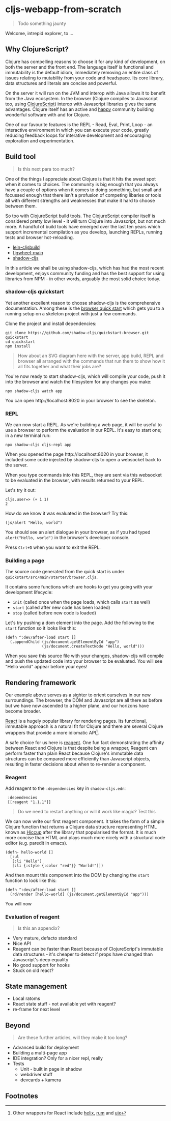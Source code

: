 # cljs-webapp-from-scratch

> Todo something jaunty

Welcome, intrepid explorer, to ...

## Why ClojureScript?

Clojure has compelling reasons to choose it for any kind of development, on both the server and the front end.
The language itself is functional and immutability is the default idiom, immediately removing an entire class of issues
relating to mutability from your code and headspace. Its core library, data structures and literals are concise and
powerful.

On the server it will run on the JVM and interop with Java allows it to benefit from the Java ecosystem. In the browser
(Clojure compiles to Javascript too, using [ClojureScript](https://github.com/clojure/clojurescript)) interop with Javascript libraries gives the same advantages.
Clojure itself has an active and [happy](https://www.computerworld.com/article/2693998/clojure-developers-are-the-happiest-developers.html)
community building wonderful software with and for Clojure.

One of our favourite features is the REPL - Read, Eval, Print, Loop - an interactive environment in which you can execute
your code, greatly reducing feedback loops for interative development and encouraging exploration and experimentation.

## Build tool

> Is this next para too much?

One of the things I appreciate about Clojure is that it hits the sweet spot when it comes to choices. The community
is big enough that you always have a couple of options when it comes to doing something, but small and focussed enough
that there isn't a profusion of competing libaries or tools all with different strengths and weaknesses that make it
hard to choose between them.

So too with ClojureScript build tools. The ClojureScript compiler itself is considered pretty low level - it will turn
Clojure into Javascript, but not much more. A handful of build tools have emerged over the last ten years which support
incremental compilation as you develop, launching REPLs, running tests and browser hot-reloading.

- [lein-cljsbuild](https://github.com/emezeske/lein-cljsbuild)
- [figwheel-main](https://figwheel.org/)
- [shadow-cljs](https://github.com/thheller/shadow-cljs)

In this article we shall be using shadow-cljs, which has had the most recent development, enjoys community funding
and has the best support for using libraries from NPM - in other words, arguably the most solid choice today.

### shadow-cljs quickstart

Yet another excellent reason to choose shadow-cljs is the comprehensive documentation.
Among these is the [browser quick start](https://github.com/shadow-cljs/quickstart-browser) which gets you to
a running setup on a skeleton project with just a few commands.

Clone the project and install dependencies:

```
git clone https://github.com/shadow-cljs/quickstart-browser.git quickstart
cd quickstart
npm install
```

> How about an SVG diagram here with the server, app build, REPL and browser all arranged
> with the commands that run them to show how it all fits together and what their jobs are?


You're now ready to start shadow-cljs, which will compile your code, push it into the browser and
watch the filesystem for any changes you make:
```
npx shadow-cljs watch app
```

You can open http://localhost:8020 in your browser to see the skeleton.

### REPL

We can now start a REPL. As we're building a web page, it will be useful
to use a browser to perform the evaluation in our REPL. It's easy to start one; in a new terminal run:

```
npx shadow-cljs cljs-repl app
```

When you opened the page http://localhost:8020 in your browser, it included
some code injected by shadow-cljs to open a websocket back to the server.

When you type commands into this REPL, they are sent via this websocket
to be evaluated in the browser, with results returned to your REPL.

Let's try it out:

```
cljs.user=> (+ 1 1)
2
```

How do we know it was evaluated in the browser? Try this:
```
(js/alert "Hello, world")
```

You should see an alert dialogue in your browser,
as if you had typed `alert("Hello, world")` in the browser's developer console.

Press `Ctrl+D` when you want to exit the REPL.

### Building a page

The source code generated from the quick start is under `quickstart/src/main/starter/browser.cljs`.

It contains some functions which are hooks to get you going with your development lifecycle:
- `init` (called once when the page loads, which calls `start` as well)
- `start` (called after new code has been loaded)
- `stop` (called before new code is loaded)

Let's try pushing a dom element into the page.
Add the following to the `start` function so it looks like this:

```
(defn ^:dev/after-load start []
  (.appendChild (js/document.getElementById "app")
                (js/document.createTextNode "Hello, world")))
```

When you save this source file with your changes, shadow-cljs will compile
and push the updated code into your browser to be evaluated.
You will see "Hello world" appear before your eyes!

## Rendering framework

Our example above serves as a sighter to orient ourselves in our new surroundings.
The browser, the DOM and Javascript are all there as before but we have now ascended to a higher plane,
and our horizons have become broader.

[React](https://reactjs.org/) is a hugely popular library for rendering pages.
Its functional, immutable approach is a natural fit for Clojure and there are several
Clojure wrappers that provide a more idiomatic API[^1].

A safe choice for us here is [reagent](https://github.com/reagent-project/reagent).
One fun fact demonstrating the affinity between React and Clojure is that despite being a wrapper,
Reagent can perform faster than plain React because Clojure's immutable data structures can be compared
more efficiently than Javascript objects, resulting in faster decisions about when to re-render a component.

### Reagent

Add reagent to the `:dependencies` key in `shadow-cljs.edn`:

```
 :dependencies
 [[reagent "1.1.1"]]
```

> Do we need to restart anything or will it work like magic? Test this

We can now write our first reagent component. It takes the form of a simple Clojure function
that returns a Clojure data structure representing HTML known as [Hiccup](https://github.com/weavejester/hiccup)
after the library that popularised the format. It is much more concise than HTML and plays much more
nicely with a structural code editor (e.g. paredit in emacs).

```
(defn- hello-world []
  [:ul
   [:li "Hello"]
   [:li {:style {:color "red"}} "World!"]])
```

And then mount this component into the DOM by changing the `start` function to look like this:
```
(defn ^:dev/after-load start []
  (rd/render [hello-world] (js/document.getElementById "app")))
```

You will now

### Evaluation of reagent

> Is this an appendix?

- Very mature, defacto standard
- Nice API
- Reagent can be faster than React because of ClojureScript's immutable data structures - it's cheaper
to detect if props have changed than Javascript's deep equality
- No good support for hooks
- Stuck on old react?

## State management
- Local ratoms
- React state stuff - not available yet with reagent?
- re-frame for next level

## Beyond

> Are these further articles, will they make it too long?

- Advanced build for deployment
- Building a multi-page app
- IDE integration? Only for a nicer repl, really
- Tests
  - Unit - built in page in shadow
  - webdriver stuff
  - devcards + kamera

## Footnotes
[^1]: Other wrappers for React include [helix](https://github.com/lilactown/helix),
  [rum](https://github.com/tonsky/rum) and [uix](https://github.com/roman01la/uix)
